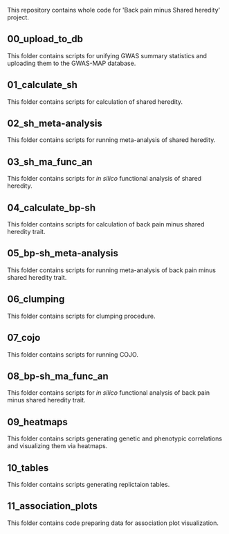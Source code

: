 This repository contains whole code for 'Back pain minus Shared heredity' project.

## 00_upload_to_db
This folder contains scripts for unifying GWAS summary statistics and uploading them to the GWAS-MAP database.

## 01_calculate_sh
This folder contains scripts for calculation of shared heredity.

## 02_sh_meta-analysis
This folder contains scripts for running meta-analysis of shared heredity.

## 03_sh_ma_func_an
This folder contains scripts for _in silico_ functional analysis of shared heredity.

## 04_calculate_bp-sh
This folder contains scripts for calculation of back pain minus shared heredity trait.

## 05_bp-sh_meta-analysis
This folder contains scripts for running meta-analysis of back pain minus shared heredity trait.

## 06_clumping
This folder contains scripts for clumping procedure.

## 07_cojo
This folder contains scripts for running COJO.

## 08_bp-sh_ma_func_an
This folder contains scripts for _in silico_ functional analysis of back pain minus shared heredity trait.

## 09_heatmaps
This folder contains scripts generating genetic and phenotypic correlations and visualizing them via heatmaps.

## 10_tables
This folder contains scripts generating replictaion tables.

## 11_association_plots
This folder contains code preparing data for association plot visualization.
 
